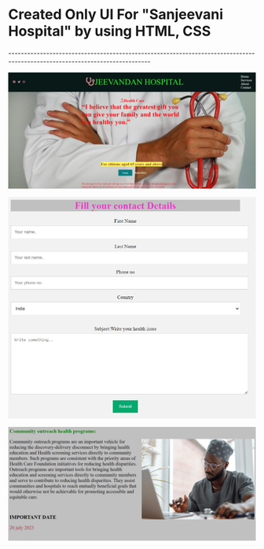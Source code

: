 <h1>Created Only UI For "Sanjeevani Hospital" by using HTML, CSS</h1>
---------------------------------------------------------------------------------------------------------------------------

![logo](https://github.com/prajinpatil42/Health-Care/blob/main/Hospital.jpg)

![logo](https://github.com/prajinpatil42/Health-Care/blob/main/Form.jpg)

![logo](https://github.com/prajinpatil42/Health-Care/blob/main/Readmore.jpg)

